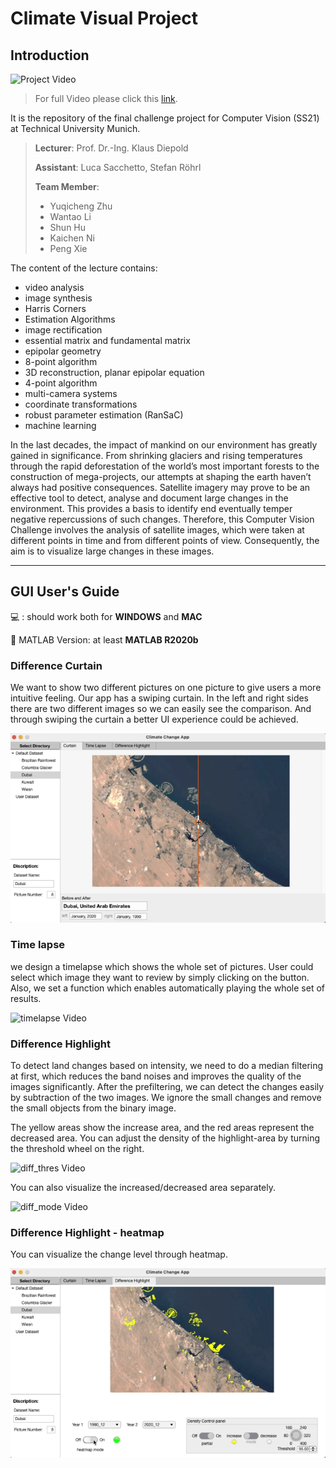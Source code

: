 # Climate Visual Project

## Introduction

![Project Video](./Gif/Video.gif)

> For full Video please click this [link](https://youtu.be/NJxtTB5WAwM).

It is the repository of the final challenge project for Computer Vision (SS21) at Technical University Munich.

> **Lecturer**: Prof. Dr.-Ing. Klaus Diepold
>
> **Assistant**: Luca Sacchetto, Stefan Röhrl
>
> **Team Member**:
>
> - Yuqicheng Zhu
> - Wantao Li
> - Shun Hu
> - Kaichen Ni
> - Peng Xie

The content of the lecture contains:

- video analysis
- image synthesis
- Harris Corners
- Estimation Algorithms
- image rectification
- essential matrix and fundamental matrix
- epipolar geometry
- 8-point algorithm
- 3D reconstruction, planar epipolar equation
- 4-point algorithm
- multi-camera systems
- coordinate transformations
- robust parameter estimation (RanSaC)
- machine learning

In the last decades, the impact of mankind on our environment has greatly gained in significance. From shrinking glaciers and rising temperatures through the rapid deforestation of the world’s most important forests to the construction of mega-projects, our attempts at shaping the earth haven’t always had positive consequences. Satellite imagery may prove to be an effective tool to detect, analyse and document large changes in the environment. This provides a basis to identify end eventually temper negative repercussions of such changes. Therefore, this Computer Vision Challenge involves the analysis of satellite images, which were taken at different points in time and from different points of view. Consequently, the aim is to visualize large changes in these images.

---

## GUI User's Guide

:computer: : should work both for **WINDOWS** and **MAC**

:rocket: MATLAB Version: at least **MATLAB R2020b**

### **Difference Curtain**

We want to show two different pictures on one picture to give users a more intuitive feeling. Our app has a swiping curtain. In the left and right sides there are two different images so we can easily see the comparison. And through swiping the curtain a better UI experience could be achieved.

![Curtain Video](./Gif/curtain.gif)

### **Time lapse**

we design a timelapse which shows the whole set of pictures. User could select which image they want to review by simply clicking on the button. Also, we set a function which enables automatically playing the whole set of results.

![timelapse Video](./Gif/timelapse.gif)

### **Difference Highlight**

To detect land changes based on intensity, we need to do a median filtering at first, which reduces the band noises and improves the quality of the images significantly. After the prefiltering, we can detect the changes easily by subtraction of the two images. We ignore the small changes and remove the small objects from the binary image.

The yellow areas show the increase area, and the red areas represent the decreased area. You can adjust the density of the highlight-area by turning the threshold wheel on the right.

![diff_thres Video](./Gif/diff_thres.gif)

You can also visualize the increased/decreased area separately.

![diff_mode Video](./Gif/diff_mode.gif)

### **Difference Highlight - heatmap**

You can visualize the change level through heatmap.

![diff_heat Video](./Gif/diff_heat.gif)

